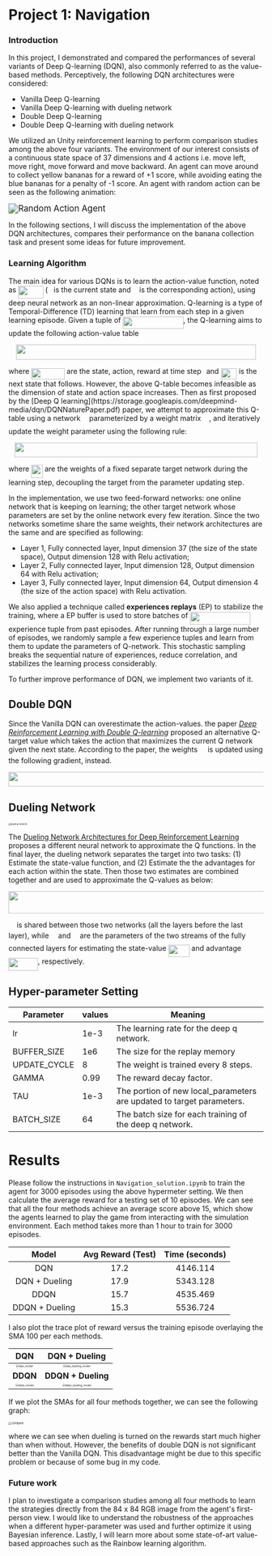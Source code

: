 [image1]: https://user-images.githubusercontent.com/10624937/42135619-d90f2f28-7d12-11e8-8823-82b970a54d7e.gif "Trained Agent"

# Project 1: Navigation

### Introduction

In this project, I demonstrated and compared the performances of several variants of Deep Q-learning (DQN), also commonly referred to as the value-based methods. Perceptively, the following DQN architectures were considered:

* Vanilla Deep Q-learning
* Vanilla Deep Q-learning with dueling network
* Double Deep Q-learning
* Double Deep Q-learning with dueling network

We utilized an Unity reinforcement learning to perform comparison studies among the above four variants. The environment  of our interest consists of a continuous state space of 37 dimensions and 4 actions i.e. move left, move right, move forward and move backward. An agent can move around to collect yellow bananas for a reward of +1 score, while avoiding eating the blue bananas for a penalty of -1 score.  An agent with random action can be seen as the following animation:

<img src="images/42135619-d90f2f28-7d12-11e8-8823-82b970a54d7e.gif" alt="Random Action Agent" style="zoom:120%;" />

In the following sections, I will discuss the implementation of the above DQN architectures, compares their performance on the banana collection task and present some ideas for future improvement. 

### Learning Algorithm

The main idea for various DQNs is to learn the action-value function, noted as <img src="./svgs/a18656976616796e481e7c608b8a2b40.svg" align=middle width=49.48137479999998pt height=24.65753399999998pt/> (<img src="./svgs/6f9bad7347b91ceebebd3ad7e6f6f2d1.svg" align=middle width=7.7054801999999905pt height=14.15524440000002pt/> is the current state and <img src="./svgs/44bc9d542a92714cac84e01cbbb7fd61.svg" align=middle width=8.68915409999999pt height=14.15524440000002pt/> is the corresponding action), using deep neural network as an non-linear approximation. Q-learning is a type of Temporal-Difference (TD) learning that learn from each step in a given learning episode.  Given a tuple of <img src="./svgs/e0d38b661c89bf91dd0d076749caf0f6.svg" align=middle width=119.46786884999997pt height=24.65753399999998pt/>, the Q-learning aims to update the following action-value table
<p align="center"><img src="./svgs/2fbe3efbd752b2a147655796d44399a7.svg" align=middle width=474.70498514999997pt height=29.58934275pt/></p>
where <img src="./svgs/e7b77ded6018d0dc509e61ffebc61518.svg" align=middle width=66.04313264999999pt height=22.465723500000017pt/>  are the state, action, reward at time step <img src="./svgs/4f4f4e395762a3af4575de74c019ebb5.svg" align=middle width=5.936097749999991pt height=20.221802699999984pt/>and <img src="./svgs/cf83185198a68ea312b2d4387b1af3fe.svg" align=middle width=31.68963764999999pt height=22.465723500000017pt/>  is the next state that follows. However, the above Q-table becomes infeasible as the dimension of state and action space increases.  Then as first proposed by the  [Deep Q learning](https://storage.googleapis.com/deepmind-media/dqn/DQNNaturePaper.pdf) paper, we attempt to approximate this Q-table using a network <img src="./svgs/96c7424ab8e48d2350842b2c072d4c6a.svg" align=middle width=9.44355884999999pt height=22.831056599999986pt/> parameterized by a weight matrix <img src="./svgs/31fae8b8b78ebe01cbfbe2fe53832624.svg" align=middle width=12.210846449999991pt height=14.15524440000002pt/>, and iteratively update the weight parameter using the following rule:
<p align="center"><img src="./svgs/6193ad8f85544bcec6aa565a710a7bcb.svg" align=middle width=480.68170425pt height=29.58934275pt/></p>

where <img src="./svgs/d75649fbfd453bfa21eed2bb87fa9bf2.svg" align=middle width=22.48486679999999pt height=26.17730939999998pt/> are the weights of a fixed separate target network during the learning step, decoupling the target from the parameter updating step. 

In the implementation, we use two feed-forward networks: one online network that is keeping on learning; the other target network whose parameters are set by the online network every few iteration. Since the two networks sometime share the same weights, their network architectures are the same and are specified as following:

* Layer 1, Fully connected layer, Input dimension 37 (the size of the state space), Output dimension 128 with Relu activation;
* Layer 2, Fully connected layer, Input dimension 128, Output dimension 64 with Relu activation;
* Layer 3, Fully connected layer, Input dimension 64, Output dimension 4 (the size of the action space) with Relu activation.

We also applied a technique called **experiences replays** (EP) to stabilize the training, where a EP buffer is used to store batches of <img src="./svgs/a06e37c55121bf5779c15d3be77939f4.svg" align=middle width=119.46786554999998pt height=24.65753399999998pt/> experience tuple from past episodes.  After running through a large number of episodes, we randomly sample a few experience tuples and learn from them to update the parameters of Q-network. This stochastic sampling breaks the sequential nature of experiences, reduce correlation, and stabilizes the learning process considerably. 

To further improve performance of DQN, we implement two variants of it. 

## Double DQN
Since the Vanilla DQN can overestimate the action-values. the paper *[Deep Reinforcement Learning with Double Q-learning](https://arxiv.org/abs/1509.06461)*  proposed an alternative Q-target value which takes the action that maximizes the current Q network given the next state.  According to the paper, the weights <img src="./svgs/31fae8b8b78ebe01cbfbe2fe53832624.svg" align=middle width=12.210846449999991pt height=14.15524440000002pt/> is updated using the following gradient, instead.
<p align="center"><img src="./svgs/525eaa0ab80383d19570c151fdf70a58.svg" align=middle width=593.42330355pt height=29.58934275pt/></p>

## Dueling Network

<img src="./images/dueling_network.png" alt="dueling network" style="zoom: 30%;"/>

The  [Dueling Network Architectures for Deep Reinforcement Learning](https://arxiv.org/abs/1511.06581) proposes a different neural network to approximate the Q functions. In the final layer, the dueling network separates the target into two tasks: (1) Estimate the state-value function, and (2) Estimate the the advantages for each action within the state. Then those two estimates are combined together and are used to approximate the Q-values as below:
<p align="center"><img src="./svgs/41a4f167bb44e7065164c255c7befcec.svg" align=middle width=521.7990656999999pt height=43.76915895pt/></p>

<img src="./svgs/31fae8b8b78ebe01cbfbe2fe53832624.svg" align=middle width=12.210846449999991pt height=14.15524440000002pt/> is shared between those two networks (all the layers before the last layer), while  <img src="./svgs/c745b9b57c145ec5577b82542b2df546.svg" align=middle width=10.57650494999999pt height=14.15524440000002pt/> and <img src="./svgs/8217ed3c32a785f0b5aad4055f432ad8.svg" align=middle width=10.16555099999999pt height=22.831056599999986pt/> are the parameters of the two streams of the fully connected layers for estimating the state-value <img src="./svgs/4c88b510bc4f548b60c1ec2fbfc9c89d.svg" align=middle width=41.89507739999999pt height=24.65753399999998pt/> and advantage  <img src="./svgs/539452e6f183b66b5f4471c3ec75fecc.svg" align=middle width=58.03667099999999pt height=24.65753399999998pt/>, respectively. 

## Hyper-parameter Setting

| Parameter    | values | Meaning                                                      |
| ------------ | ------ | ------------------------------------------------------------ |
| lr           | 1e-3   | The learning rate for the deep q network.                    |
| BUFFER_SIZE  | 1e6    | The size for the replay memory                               |
| UPDATE_CYCLE | 8      | The weight is trained every 8 steps.                         |
| GAMMA        | 0.99   | The reward decay factor.                                     |
| TAU          | 1e-3   | The portion of new local_parameters are updated to target parameters. |
| BATCH_SIZE   | 64     | The batch size for each training of the deep q network.      |



# Results

Please follow the instructions in `Navigation_solution.ipynb` to train the agent for 3000 episodes using the above hypermeter setting. We then calculate the average reward for a testing set of 10 episodes. We can see that all the four methods achieve an average score above 15, which show the agents learned to play the game from interacting with the simulation environment.  Each method takes more than 1 hour to train for 3000 episodes. 

|     Model      | Avg Reward (Test) | Time (seconds) |
| :------------: | :---------------: | :------------: |
|      DQN       |       17.2        |    4146.114    |
| DQN + Dueling  |       17.9        |    5343.128    |
|      DDQN      |       15.7        |    4535.469    |
| DDQN + Dueling |       15.3        |    5536.724    |

I also plot the trace plot of reward versus the training episode overlaying the SMA 100 per each methods. 

|                             DQN                              |                        DQN + Dueling                         |
| :----------------------------------------------------------: | :----------------------------------------------------------: |
| <img src="images/dqn_model.png" alt="dqn_model" style="zoom: 33%;" /> | <img src="images/dqn_dueling_model.png" alt="dqn_dueling_model" style="zoom: 33%;" /> |
|                           **DDQN**                           |                      **DDQN + Dueling**                      |
| <img src="images/ddqn_model.png" alt="ddqn_model" style="zoom:33%;" /> | <img src="images/ddqn_dueling_model.png" alt="ddqn_dueling_model" style="zoom:33%;" /> |

If we plot the SMAs for all four methods together, we can see the following graph:

<img src="images/compare.png" alt="compare" style="zoom:40%;" />

where we can see when dueling is turned on the rewards start much higher than when without.  However, the benefits of double DQN is not significant better than the Vanilla DQN. This disadvantage might be due to this specific problem or because of some bug in my code. 

### Future work

I plan to investigate a comparison studies among all four methods to learn the strategies directly from the 84 x 84 RGB image from the agent's first-person view. I would like to understand the robustness of the approaches when a different hyper-parameter was used and further optimize it using Bayesian inference. Lastly, I will learn more about some state-of-art value-based approaches such as the Rainbow learning algorithm.